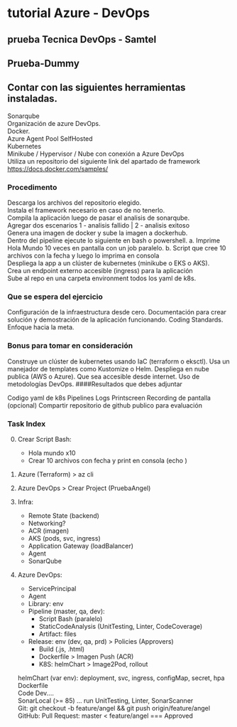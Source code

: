# tutorial Azure - DevOps

## prueba Tecnica DevOps - Samtel

## Prueba-Dummy

## Contar con las siguientes herramientas instaladas.

Sonarqube  
Organización de azure DevOps.  
Docker.  
Azure Agent Pool SelfHosted  
Kubernetes  
Minikube / Hypervisor / Nube con conexión a Azure DevOps  
Utiliza un repositorio del siguiente link del apartado de framework https://docs.docker.com/samples/  

### Procedimento

Descarga los archivos del repositorio elegido.  
Instala el framework necesario en caso de no tenerlo.  
Compila la aplicación luego de pasar el analisis de sonarqube.  
Agregar dos escenarios 1 - analisis fallido | 2 - analisis exitoso  
Genera una imagen de docker y sube la imagen a dockerhub.  
Dentro del pipeline ejecute lo siguiente en bash o powershell. a. Imprime Hola Mundo 10 veces en pantalla con un job paralelo. b. Script que cree 10 archivos con la fecha y luego lo imprima en consola  
Despliega la app a un clúster de kubernetes (minikube o EKS o AKS).  
Crea un endpoint externo accesible (ingress) para la aplicación  
Sube al repo en una carpeta environment todos los yaml de k8s.  
### Que se espera del ejercicio

Configuración de la infraestructura desde cero.
Documentación para crear solución y demostración de la aplicación funcionando.
Coding Standards.
Enfoque hacia la meta.

### Bonus para tomar en consideración

Construye un clúster de kubernetes usando IaC (terraform o eksctl).
Usa un manejador de templates como Kustomize o Helm.
Despliega en nube publica (AWS o Azure).
Que sea accesible desde internet.
Uso de metodologías DevOps.
####Resultados que debes adjuntar

Codigo
yaml de k8s
Pipelines
Logs
Printscreen
Recording de pantalla (opcional)
Compartir repositorio de github publico para evaluación


### Task Index

0. Crear Script Bash:  
    - Hola mundo x10  
    - Crear 10 archivos con fecha y print en consola (echo )  
1. Azure (Terraform) > az cli  
2. Azure DevOps > Crear Project (PruebaAngel)  
3. Infra:  
    - Remote State (backend)  
    - Networking? 
    - ACR (imagen)  
    - AKS (pods, svc, ingress)  
    - Application Gateway (loadBalancer)  
    - Agent  
    - SonarQube  
4.  Azure DevOps:  
    - ServicePrincipal  
    - Agent  
    - Library: env  
    - Pipeline (master, qa, dev):   
        - Script Bash (paralelo)  
        - StaticCodeAnalysis (UnitTesting, Linter, CodeCoverage)  
        - Artifact: files  
    - Release: env (dev, qa, prd) > Policies (Approvers)  
        - Build (.js, .html)  
        - Dockerfile > Imagen Push (ACR)  
        - K8S: helmChart > Image2Pod, rollout  


    helmChart (var env): deployment, svc, ingress, configMap, secret, hpa  
    Dockerfile  
    Code Dev....  
    SonarLocal (>= 85) ... run UnitTesting, Linter, SonarScanner  
    Git: git checkout -b feature/angel && git push origin/feature/angel  
    GitHub: Pull Request: master < feature/angel === Approved  